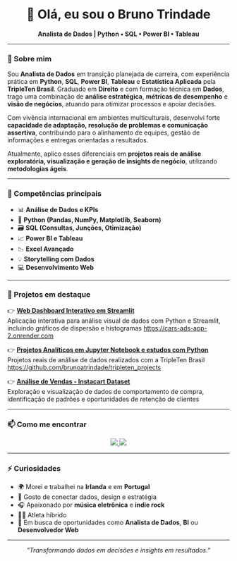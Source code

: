 
<h1 align="center">👋 Olá, eu sou o Bruno Trindade</h1>

<p align="center">
  <strong>Analista de Dados | Python • SQL • Power BI • Tableau </strong><br>

</p>

---

### 🚀 Sobre mim

Sou **Analista de Dados** em transição planejada de carreira, com experiência prática em **Python**, **SQL**, **Power BI**, **Tableau** e **Estatística Aplicada** pela **TripleTen Brasil**. Graduado em **Direito** e com formação técnica em **Dados**, trago uma combinação de **análise estratégica**, **métricas de desempenho** e **visão de negócios**, atuando para otimizar processos e apoiar decisões.

Com vivência internacional em ambientes multiculturais, desenvolvi forte **capacidade de adaptação, resolução de problemas e comunicação assertiva**, contribuindo para o alinhamento de equipes, gestão de informações e entregas orientadas a resultados.

Atualmente, aplico esses diferenciais em **projetos reais de análise exploratória, visualização e geração de insights de negócio**, utilizando **metodologias ágeis**.

---

### 🧠 Competências principais

- 📊 **Análise de Dados e KPIs**
- 🐍 **Python (Pandas, NumPy, Matplotlib, Seaborn)**
- 🗃️ **SQL (Consultas, Junções, Otimização)**
- 📈 **Power BI e Tableau**
- 📉 **Excel Avançado**
- 💡 **Storytelling com Dados**
- 💻 **Desenvolvimento Web**

---

### 📂 Projetos em destaque

👉 [**Web Dashboard Interativo em Streamlit**](#)  
Aplicação interativa para análise visual de dados com Python e Streamlit, incluindo gráficos de dispersão e histogramas
https://cars-ads-app-2.onrender.com

👉 [**Projetos Analíticos em Jupyter Notebook e estudos com Python**](#)
Projetos reais de análise de dados realizados com a TripleTen Brasil
https://github.com/brunoatrindade/tripleten_projects   

👉 [**Análise de Vendas - Instacart Dataset**](#)  
Exploração e visualização de dados de comportamento de compra, identificação de padrões e oportunidades de retenção de clientes

---

### 📫 Como me encontrar

<p align="center">
  <a href="https://www.linkedin.com/in/brunoatrindade" target="_blank">
    <img src="https://img.shields.io/badge/-Bruno%20Trindade-blue?style=for-the-badge&logo=Linkedin&logoColor=white"/>
  </a>
  <a href="https://github.com/brunoatrindade">
    <img src="https://img.shields.io/badge/-brunoatrindade-black?style=for-the-badge&logo=github&logoColor=white"/>
  </a>
</p>

---

### ⚡ Curiosidades

- 🌍 Morei e trabalhei na **Irlanda** e em **Portugal**
- 🧩 Gosto de conectar dados, design e estratégia
- 🎧 Apaixonado por **música eletrônica** e **indie rock**
- 🏋️‍♀️ Atleta híbrido 
- 🚀 Em busca de oportunidades como **Analista de Dados**, **BI** ou **Desenvolvedor Web**
  

---

<p align="center">
  <em>"Transformando dados em decisões e insights em resultados."</em>
</p>



